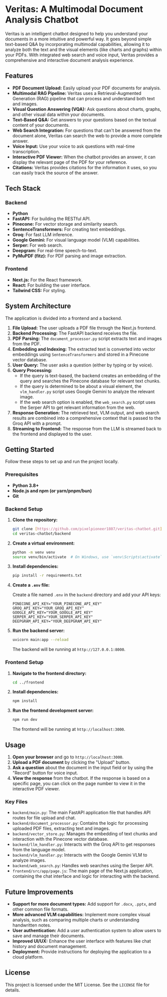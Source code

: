 # Veritas: A Multimodal Document Analysis Chatbot

Veritas is an intelligent chatbot designed to help you understand your documents in a more intuitive and powerful way. It goes beyond simple text-based Q&A by incorporating multimodal capabilities, allowing it to analyze both the text and the visual elements (like charts and graphs) within your PDFs. With integrated web search and voice input, Veritas provides a comprehensive and interactive document analysis experience.

## Features

-   **PDF Document Upload:** Easily upload your PDF documents for analysis.
-   **Multimodal RAG Pipeline:** Veritas uses a Retrieval-Augmented Generation (RAG) pipeline that can process and understand both text and images.
-   **Visual Question Answering (VQA):** Ask questions about charts, graphs, and other visual data within your documents.
-   **Text-Based Q&A:** Get answers to your questions based on the textual content of your documents.
-   **Web Search Integration:** For questions that can't be answered from the document alone, Veritas can search the web to provide a more complete answer.
-   **Voice Input:** Use your voice to ask questions with real-time transcription.
-   **Interactive PDF Viewer:** When the chatbot provides an answer, it can display the relevant page of the PDF for your reference.
-   **Citations:** Veritas provides citations for the information it uses, so you can easily track the source of the answer.

## Tech Stack

### Backend

-   **Python**
-   **FastAPI:** For building the RESTful API.
-   **Pinecone:** For vector storage and similarity search.
-   **SentenceTransformers:** For creating text embeddings.
-   **Groq:** For fast LLM inference.
-   **Google Gemini:** For visual language model (VLM) capabilities.
-   **Serper:** For web search.
-   **Deepgram:** For real-time speech-to-text.
-   **PyMuPDF (fitz):** For PDF parsing and image extraction.

### Frontend

-   **Next.js:** For the React framework.
-   **React:** For building the user interface.
-   **Tailwind CSS:** For styling.

## System Architecture

The application is divided into a frontend and a backend.

1.  **File Upload:** The user uploads a PDF file through the Next.js frontend.
2.  **Backend Processing:** The FastAPI backend receives the file.
3.  **PDF Parsing:** The `document_processor.py` script extracts text and images from the PDF.
4.  **Embedding and Indexing:** The extracted text is converted into vector embeddings using `SentenceTransformers` and stored in a Pinecone vector database.
5.  **User Query:** The user asks a question (either by typing or by voice).
6.  **Query Processing:**
    -   If the query is text-based, the backend creates an embedding of the query and searches the Pinecone database for relevant text chunks.
    -   If the query is determined to be about a visual element, the `vlm_handler.py` script uses Google Gemini to analyze the relevant image.
    -   If the web search option is enabled, the `web_search.py` script uses the Serper API to get relevant information from the web.
7.  **Response Generation:** The retrieved text, VLM output, and web search results are combined into a comprehensive context that is passed to the Groq API with a prompt.
8.  **Streaming to Frontend:** The response from the LLM is streamed back to the frontend and displayed to the user.

## Getting Started

Follow these steps to set up and run the project locally.

### Prerequisites

-   **Python 3.8+**
-   **Node.js and npm (or yarn/pnpm/bun)**
-   **Git**

### Backend Setup

1.  **Clone the repository:**

    ```bash
    git clone [https://github.com/pixelpioneer1807/veritas-chatbot.git](https://github.com/pixelpioneer1807/veritas-chatbot.git)
    cd veritas-chatbot/backend
    ```

2.  **Create a virtual environment:**

    ```bash
    python -m venv venv
    source venv/bin/activate  # On Windows, use `venv\Scripts\activate`
    ```

3.  **Install dependencies:**

    ```bash
    pip install -r requirements.txt
    ```

4.  **Create a `.env` file:**

    Create a file named `.env` in the `backend` directory and add your API keys:

    ```
    PINECONE_API_KEY="YOUR_PINECONE_API_KEY"
    GROQ_API_KEY="YOUR_GROQ_API_KEY"
    GOOGLE_API_KEY="YOUR_GOOGLE_API_KEY"
    SERPER_API_KEY="YOUR_SERPER_API_KEY"
    DEEPGRAM_API_KEY="YOUR_DEEPGRAM_API_KEY"
    ```

5.  **Run the backend server:**

    ```bash
    uvicorn main:app --reload
    ```

    The backend will be running at `http://127.0.0.1:8000`.

### Frontend Setup

1.  **Navigate to the frontend directory:**

    ```bash
    cd ../frontend
    ```

2.  **Install dependencies:**

    ```bash
    npm install
    ```

3.  **Run the frontend development server:**

    ```bash
    npm run dev
    ```

    The frontend will be running at `http://localhost:3000`.

## Usage

1.  **Open your browser** and go to `http://localhost:3000`.
2.  **Upload a PDF document** by clicking the "Upload" button.
3.  **Ask a question** about the document in the input field or by using the "Record" button for voice input.
4.  **View the response** from the chatbot. If the response is based on a specific page, you can click on the page number to view it in the interactive PDF viewer.

### Key Files

-   `backend/main.py`: The main FastAPI application file that handles API routes for file upload and chat.
-   `backend/document_processor.py`: Contains the logic for processing uploaded PDF files, extracting text and images.
-   `backend/vector_store.py`: Manages the embedding of text chunks and interaction with the Pinecone vector database.
-   `backend/llm_handler.py`: Interacts with the Groq API to get responses from the language model.
-   `backend/vlm_handler.py`: Interacts with the Google Gemini VLM to analyze images.
-   `backend/web_search.py`: Handles web searches using the Serper API.
-   `frontend/src/app/page.js`: The main page of the Next.js application, containing the chat interface and logic for interacting with the backend.

## Future Improvements

-   **Support for more document types:** Add support for `.docx`, `.pptx`, and other common file formats.
-   **More advanced VLM capabilities:** Implement more complex visual analysis, such as comparing multiple charts or understanding handwritten notes.
-   **User authentication:** Add a user authentication system to allow users to save and manage their documents.
-   **Improved UI/UX:** Enhance the user interface with features like chat history and document management.
-   **Deployment:** Provide instructions for deploying the application to a cloud platform.

## License

This project is licensed under the MIT License. See the `LICENSE` file for details.
